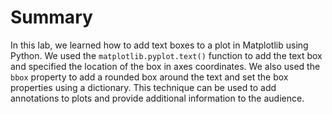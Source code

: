 # Summary

In this lab, we learned how to add text boxes to a plot in Matplotlib using Python. We used the `matplotlib.pyplot.text()` function to add the text box and specified the location of the box in axes coordinates. We also used the `bbox` property to add a rounded box around the text and set the box properties using a dictionary. This technique can be used to add annotations to plots and provide additional information to the audience.
